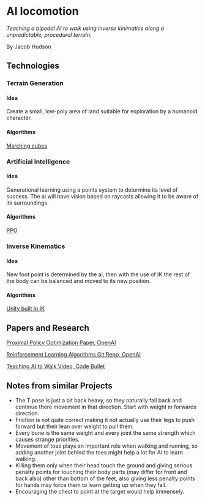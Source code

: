 # AI locomotion

*Teaching a bipedal AI to walk using inverse kinimatics along a unpredictable, procedural terrain.*

By Jacob Hudson

## Technologies
### Terrain Generation
#### Idea
Create a small, low-poly area of land suitable for exploration by a humanoid character.
#### Algorithms
[Marching cubes](https://en.wikipedia.org/wiki/Marching_cubes)

### Artificial Intelligence
#### Idea
Generational learning using a points system to determine its level of success. The ai will have vision based on raycasts allowing it to be aware of its surroundings.
#### Algorithms
[PPO](https://openai.com/research/openai-baselines-ppo)

### Inverse Kinematics
#### Idea
New foot point is determined by the ai, then with the use of IK the rest of the body can be balanced and moved to its new position.
#### Algorithms
[Unity built in IK](https://docs.unity3d.com/Manual/InverseKinematics.html#:~:text=This%20can%20be%20useful%20when%20you%20want%20a,any%20humanoid%20character%20with%20a%20correctly%20configured%20Avatar.)

## Papers and Research
[Proximal Policy Optimization Paper, OpenAI](https://arxiv.org/pdf/1707.06347.pdf)

[Reinforcement Learning Algorithms Git Repo, OpenAI](https://github.com/openai/baselines)

[Teaching AI to Walk Video, Code Bullet](https://youtu.be/9amJuvb3grU?list=TLPQMDgwNTIwMjOCUIFdAmslIg)

## Notes from similar Projects
- The T pose is just a bit back heavy, so they naturally fall back and continue there movement in that direction. Start with weight in forwards direction.
- Friction is not quite correct making it not actually use their legs to push forward but their lean over weight to pull them.
- Every bone is the same weight and every joint the same strength which causes strange priorities. 
- Movement of toes plays an important role when walking and running, so adding another joint behind the toes might help a lot for AI to learn walking. 
- Killing them only when their head touch the ground and giving serious penalty points for touching their body parts (may differ for front and back also) other than bottom of the feet, also giving less penalty points for hands may force them to learn getting up when they fall. 
- Encouraging the chest to point at the target would help immensely.
